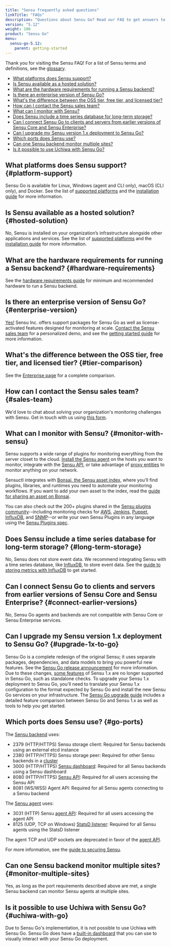 ```yaml
---
title: "Sensu frequently asked questions"
linkTitle: "FAQs"
description: "Questions about Sensu Go? Read our FAQ to get answers to questions like, What platforms does Sensu support? and What can I monitor with Sensu?"
version: "5.12"
weight: 100
product: "Sensu Go"
menu:
  sensu-go-5.12:
    parent: getting-started
---
```


Thank you for visiting the Sensu FAQ!
For a list of Sensu terms and definitions, see the [glossary][7].

- [What platforms does Sensu support?](#platform-support)
- [Is Sensu available as a hosted solution?](#hosted-solution)
- [What are the hardware requirements for running a Sensu backend?](#hardware-requirements)
- [Is there an enterprise version of Sensu Go?](#enterprise-version)
- [What's the difference between the OSS tier, free tier, and licensed tier?](#tier-comparison)
- [How can I contact the Sensu sales team?](#sales-team)
- [What can I monitor with Sensu?](#monitor-with-sensu)
- [Does Sensu include a time series database for long-term storage?](#long-term-storage)
- [Can I connect Sensu Go to clients and servers from earlier versions of Sensu Core and Sensu Enterprise?](#connect-earlier-versions)
- [Can I upgrade my Sensu version 1.x deployment to Sensu Go?](#upgrade-1x-to-go)
- [Which ports does Sensu use?](#go-ports)
- [Can one Sensu backend monitor multiple sites?](#monitor-multiple-sites)
- [Is it possible to use Uchiwa with Sensu Go?](#uchiwa-with-go)


## What platforms does Sensu support? {#platform-support}

Sensu Go is available for Linux, Windows (agent and CLI only), macOS (CLI only), and Docker.
See the list of [supported platforms][1] and the [installation guide][2] for more information.

## Is Sensu available as a hosted solution? {#hosted-solution}

No, Sensu is installed on your organization’s infrastructure alongside other applications and services.
See the list of [supported platforms][1] and the [installation guide][2] for more information.

## What are the hardware requirements for running a Sensu backend? {#hardware-requirements}

See the [hardware requirements guide][5] for minimum and recommended hardware to run a Sensu backend.

## Is there an enterprise version of Sensu Go? {#enterprise-version}

[Yes!][31] Sensu Inc. offers support packages for Sensu Go as well as license-activated features designed for monitoring at scale.
[Contact the Sensu sales team][6] for a personalized demo, and see the [getting started guide][28] for more information.

## What's the difference between the OSS tier, free tier, and licensed tier? {#tier-comparison}

See the [Enterprise page][30] for a complete comparison.

## How can I contact the Sensu sales team? {#sales-team}

We'd love to chat about solving your organization's monitoring challenges with Sensu.
Get in touch with us using [this form][6].

## What can I monitor with Sensu? {#monitor-with-sensu}

Sensu supports a wide range of plugins for monitoring everything from the server closet to the cloud. [Install the Sensu agent][8] on the hosts you want to monitor, integrate with the [Sensu API][9], or take advantage of [proxy entities][10] to monitor anything on your network.

Sensuctl integrates with [Bonsai, the Sensu asset index][32], where you’ll find plugins, libraries, and runtimes you need to automate your monitoring workflows. If you want to add your own asset to the index, read the [guide for sharing an asset on Bonsai][33].

You can also check out the 200+ plugins shared in the [Sensu plugins community][11]--including monitoring checks for [AWS][13], [Jenkins][14], [Puppet][15], [InfluxDB][16], and [SNMP][17]--or write your own Sensu Plugins in any language using the [Sensu Plugins spec][12].

## Does Sensu include a time series database for long-term storage? {#long-term-storage}

No, Sensu does not store event data.
We recommend integrating Sensu with a time series database, like [InfluxDB][19], to store event data.
See the [guide to storing metrics with InfluxDB][18] to get started.

## Can I connect Sensu Go to clients and servers from earlier versions of Sensu Core and Sensu Enterprise? {#connect-earlier-versions}

No, Sensu Go agents and backends are not compatible with Sensu Core or Sensu Enterprise services.

## Can I upgrade my Sensu version 1.x deployment to Sensu Go? {#upgrade-1x-to-go}

Sensu Go is a complete redesign of the original Sensu; it uses separate packages, dependencies, and data models to bring you powerful new features.
See the [Sensu Go release announcement][3] for more information.
Due to these changes, [some features][4] of Sensu 1.x are no longer supported in Sensu Go, such as standalone checks.
To upgrade your Sensu 1.x deployment to Sensu Go, you'll need to translate your Sensu 1.x configuration to the format expected by Sensu Go and install the new Sensu Go services on your infrastructure.
The [Sensu Go upgrade guide][4] includes a detailed feature comparison between Sensu Go and Sensu 1.x as well as tools to help you get started.

## Which ports does Sensu use? {#go-ports}

The [Sensu backend][25] uses:

- 2379 (HTTP/HTTPS) Sensu storage client: Required for Sensu backends using an external etcd instance
- 2380 (HTTP/HTTPS) Sensu storage peer: Required for other Sensu backends in a [cluster][27]
- 3000 (HTTP/HTTPS) [Sensu dashboard][24]: Required for all Sensu backends using a Sensu dashboard
- 8080 (HTTP/HTTPS) [Sensu API][9]: Required for all users accessing the Sensu API
- 8081 (WS/WSS) Agent API: Required for all Sensu agents connecting to a Sensu backend

The [Sensu agent][26] uses:

- 3031 (HTTP) Sensu [agent API][21]: Required for all users accessing the agent API
- 8125 (UDP, TCP on Windows) [StatsD listener][23]: Required for all Sensu agents using the StatsD listener

The agent TCP and UDP sockets are deprecated in favor of the [agent API][21].

For more information, see the [guide to securing Sensu][20].

## Can one Sensu backend monitor multiple sites? {#monitor-multiple-sites}

Yes, as long as the port requirements described above are met, a single Sensu backend can monitor Sensu agents at multiple sites.

## Is it possible to use Uchiwa with Sensu Go? {#uchiwa-with-go}

Due to Sensu Go's implementation, it is not possible to use Uchiwa with Sensu Go. Sensu Go does have a [built-in dashboard][29] that you can use to visually interact with your Sensu Go deployment.

[1]: ../../installation/platforms
[2]: ../../installation/install-sensu
[3]: https://blog.sensu.io/sensu-go-is-here
[4]: ../../installation/upgrade/#upgrading-to-sensu-go-from-sensu-core-1-x
[5]: ../../installation/recommended-hardware/
[6]: https://sensu.io/sales/
[7]: ../glossary
[8]: ../../installation/install-sensu#install-sensu-agents
[9]: ../../api/overview
[10]: ../../reference/entities/#proxy-entities
[11]: https://github.com/sensu-plugins
[12]: https://docs.sensu.io/plugins/1.0/reference/#the-sensu-plugin-specification
[13]: https://github.com/sensu-plugins/sensu-plugins-aws
[14]: https://github.com/sensu-plugins/sensu-plugins-jenkins
[15]: https://github.com/sensu-plugins/sensu-plugins-puppet
[16]: https://github.com/sensu-plugins/sensu-plugins-influxdb
[17]: https://github.com/sensu-plugins/sensu-plugins-snmp
[18]: ../../guides/influx-db-metric-handler/
[19]: https://www.influxdata.com/
[20]: ../../guides/securing-sensu
[21]: ../../reference/agent#creating-monitoring-events-using-the-agent-api
[22]: ../../reference/agent/#using-the-http-socket
[23]: ../../reference/agent/#creating-monitoring-events-using-the-statsd-listener
[24]: ../../dashboard/overview
[25]: ../../reference/backend
[26]: ../../reference/agent
[27]: ../../guides/clustering
[28]: ../enterprise
[29]: ../../dashboard/overview/
[30]: https://sensu.io/enterprise
[31]: https://blog.sensu.io/enterprise-features-in-sensu-go
[32]: https://bonsai.sensu.io/
[33]: ../../reference/assets/#sharing-an-asset-on-bonsai

